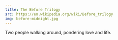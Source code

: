 ```yaml
---
title: The Before Trilogy
src: https://en.wikipedia.org/wiki/Before_trilogy
img: before-midnight.jpg
---
```


Two people walking around, pondering love and life.


